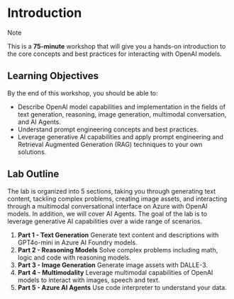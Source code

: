 # Introduction

> [!NOTE]
>This is a **75-minute** workshop that will give you a hands-on introduction to the core concepts and best practices for interacting with OpenAI models.

## Learning Objectives

By the end of this workshop, you should be able to:

 - Describe OpenAI model capabilities and implementation in the fields of text generation, reasoning, image generation, multimodal conversation, and AI Agents.
 - Understand prompt engineering concepts and best practices.
 - Leverage generative AI capabilities and apply prompt engineering and Retrieval Augmented Generation (RAG) techniques to your own solutions.

## Lab Outline

The lab is organized into 5 sections, taking you through generating text content, tackling complex problems, creating image assets, and interacting through a multimodal conversational interface on Azure with OpenAI models. In addition, we will cover AI Agents. The goal of the lab is to leverage generative AI capabilities over a wide range of scenarios.

1. **Part 1 - Text Generation** Generate text content and descriptions with GPT4o-mini in Azure AI Foundry models.
2. **Part 2 - Reasoning Models** Solve complex problems including math, logic and code with reasoning models.
3. **Part 3 - Image Generation** Generate image assets with DALLE-3.
4. **Part 4 - Multimodality** Leverage multimodal capabilities of OpenAI models to interact with images, speech and text.
5. **Part 5 - Azure AI Agents** Use code interpreter to understand your data.
